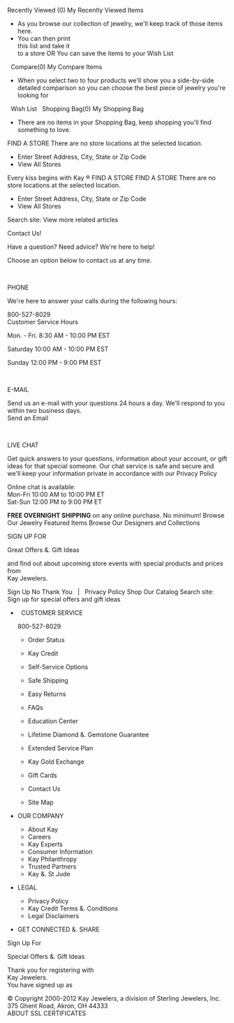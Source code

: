Recently Viewed (0) My Recently Viewed Items

*   As you browse our collection of jewelry, we'll keep track of those items here.
*   You can then print  
    this list and take it  
    to a store OR You can save the items to your Wish List

  Compare(0) My Compare Items

*   When you select two to four products we'll show you a side-by-side detailed comparison so you can choose the best piece of jewelry you're looking for

  Wish List   Shopping Bag(0) My Shopping Bag

*   There are no items in your Shopping Bag, keep shopping you'll find something to love.

FIND A STORE There are no store locations at the selected location.

*   Enter Street Address, City, State or Zip Code
*   View All Stores

Every kiss begins with Kay ® FIND A STORE FIND A STORE There are no store locations at the selected location.

*   Enter Street Address, City, State or Zip Code
*   View All Stores

Search site: View more related articles

Contact Us!

Have a question? Need advice? We're here to help!

Choose an option below to contact us at any time.

 

PHONE

We're here to answer your calls during the following hours:

800-527-8029  
Customer Service Hours

Mon. - Fri. 8:30 AM - 10:00 PM EST

Saturday 10:00 AM - 10:00 PM EST

Sunday 12:00 PM - 9:00 PM EST

 

E-MAIL

Send us an e-mail with your questions 24 hours a day. We'll respond to you within two business days.  
Send an Email

 

LIVE CHAT

Get quick answers to your questions, information about your account, or gift ideas for that special someone. Our chat service is safe and secure and we'll keep your information private in accordance with our Privacy Policy

Online chat is available:  
Mon-Fri 10:00 AM to 10:00 PM ET  
Sat-Sun 12:00 PM to 9:00 PM ET

**FREE OVERNIGHT SHIPPING** on any online purchase. No minimum! Browse Our Jewelry Featured Items Browse Our Designers and Collections    

SIGN UP FOR

Great Offers &. Gift Ideas

and find out about upcoming store events with special products and prices from  
Kay Jewelers.

Sign Up No Thank You   |   Privacy Policy Shop Our Catalog Search site: Sign up for special offers and gift ideas

*     CUSTOMER SERVICE
    
    800-527-8029
    
    *   Order Status
    *   Kay Credit
    *   Self-Service Options
    *   Safe Shipping
    *   Easy Returns
    
    *   FAQs
    *   Education Center
    *   Lifetime Diamond &. Gemstone Guarantee
    *   Extended Service Plan
    *   Kay Gold Exchange
    *   Gift Cards
    *   Contact Us
    *   Site Map 
*   OUR COMPANY
    *   About Kay
    *   Careers
    *   Kay Experts
    *   Consumer Information
    *   Kay Philanthropy
    *   Trusted Partners
    *   Kay &. St Jude 
*   LEGAL
    *   Privacy Policy
    *   Kay Credit Terms &. Conditions
    *   Legal Disclaimers 
*   GET CONNECTED &. SHARE

Sign Up For

Special Offers &. Gift Ideas

Thank you for registering with  
Kay Jewelers.  
You have signed up as  

© Copyright 2000-2012 Kay Jewelers, a division of Sterling Jewelers, Inc. 375 Ghent Road, Akron, OH 44333  
ABOUT SSL CERTIFICATES
